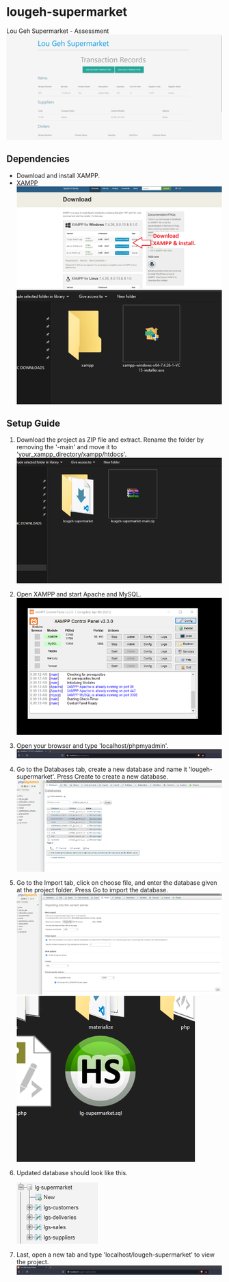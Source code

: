 ﻿# lougeh-supermarket

Lou Geh Supermarket - Assessment
    ![setup2-1](https://github.com/jerwinjames/lougeh-supermarket/blob/main/setup-guide/setup2-1.png)

## Dependencies
  - Download and install XAMPP.
  - [XAMPP](https://www.apachefriends.org/download.html)
    ![setup1-1](https://github.com/jerwinjames/lougeh-supermarket/blob/main/setup-guide/setup1-1.png)
    ![setup1-2](https://github.com/jerwinjames/lougeh-supermarket/blob/main/setup-guide/setup1-2.png)

## Setup Guide
  1. Download the project as ZIP file and extract. Rename the folder by removing the '-main' and move it to 'your_xampp_directory/xampp/htdocs'.
     ![setup2-2](https://github.com/jerwinjames/lougeh-supermarket/blob/main/setup-guide/setup2-2.png)
  2. Open XAMPP and start Apache and MySQL.
     ![setup2-3](https://github.com/jerwinjames/lougeh-supermarket/blob/main/setup-guide/setup2-3.png)
  3. Open your browser and type 'localhost/phpmyadmin'.
     ![setup2-4](https://github.com/jerwinjames/lougeh-supermarket/blob/main/setup-guide/setup2-4.png)
  4. Go to the Databases tab, create a new database and name it 'lougeh-supermarket'. Press Create to create a new database.
     ![setup2-5](https://github.com/jerwinjames/lougeh-supermarket/blob/main/setup-guide/setup2-5.png)
  5. Go to the Import tab, click on choose file, and enter the database given at the project folder. Press Go to import the database.
     ![setup2-6](https://github.com/jerwinjames/lougeh-supermarket/blob/main/setup-guide/setup2-6.png)
     ![setup2-6-1](https://github.com/jerwinjames/lougeh-supermarket/blob/main/setup-guide/setup2-6-1.png)
  6. Updated database should look like this.
  
     ![setup2-7](https://github.com/jerwinjames/lougeh-supermarket/blob/main/setup-guide/setup2-7.png)
  7. Last, open a new tab and type 'localhost/lougeh-supermarket' to view the project.
     ![setup2-8](https://github.com/jerwinjames/lougeh-supermarket/blob/main/setup-guide/setup2-8.png)
